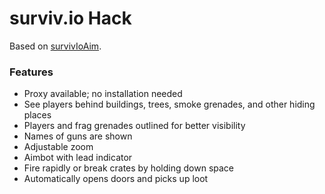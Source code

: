 # surviv.io Hack
Based on [survivIoAim](https://github.com/w3x731/survivIoAim).
### Features

- Proxy available; no installation needed
- See players behind buildings, trees, smoke grenades, and other hiding places
- Players and frag grenades outlined for better visibility
- Names of guns are shown
- Adjustable zoom
- Aimbot with lead indicator
- Fire rapidly or break crates by holding down space
- Automatically opens doors and picks up loot